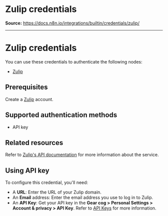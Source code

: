 # Zulip credentials

**Source:** https://docs.n8n.io/integrations/builtin/credentials/zulip/

---

# Zulip credentials

You can use these credentials to authenticate the following nodes:

- [Zulip](../../app-nodes/n8n-nodes-base.zulip/)

## Prerequisites

Create a [Zulip](https://zulip.com/) account.

## Supported authentication methods

- API key

## Related resources

Refer to [Zulip's API documentation](https://zulip.com/api/) for more information about the service.

## Using API key

To configure this credential, you'll need:

- A **URL**: Enter the URL of your Zulip domain.
- An **Email** address: Enter the email address you use to log in to Zulip.
- An **API Key**: Get your API key in the **Gear cog > Personal Settings > Account & privacy > API Key**. Refer to [API Keys](https://zulip.com/api/api-keys) for more information.
